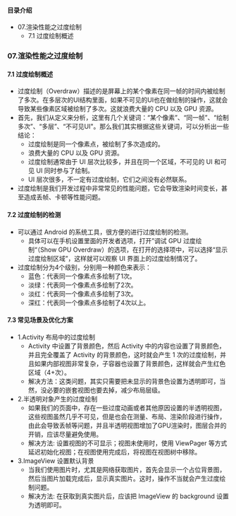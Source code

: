 #### 目录介绍
- 07.渲染性能之过度绘制
    - 7.1 过度绘制概述



### 07.渲染性能之过度绘制
#### 7.1 过度绘制概述
- 过度绘制（Overdraw）描述的是屏幕上的某个像素在同一帧的时间内被绘制了多次。在多层次的UI结构里面，如果不可见的UI也在做绘制的操作，这就会导致某些像素区域被绘制了多次。这就浪费大量的 CPU 以及 GPU 资源。
- 首先，我们从定义来分析，这里有几个关键词：“某个像素”、“同一帧”、“绘制多次”、“多层”、“不可见UI"。那么我们其实根据这些关键词，可以分析出一些结论：
    - 过度绘制是同一个像素点，被绘制了多次造成的。
    - 浪费大量的 CPU 以及 GPU 资源。
    - 过度绘制通常由于 UI 层次比较多，并且在同一个区域，不可见的 UI 和可见 UI 同时参与了绘制。
    - UI 层次很多，不一定有过度绘制，它们之间没有必然联系。
- 过度绘制是我们开发过程中非常常见的性能问题，它会导致渲染时间变长，甚至造成丢帧、卡顿等性能问题。
  


#### 7.2 过度绘制的检测
- 可以通过 Android 的系统工具，很方便的进行过度绘制的检测。
    - 具体可以在手机设置里面的开发者选项，打开”调试 GPU 过度绘制“（Show GPU Overdraw）的选项，在打开的选择项中，可以选择“显示过度绘制区域”，这样就可以观察 UI 界面上的过度绘制情况了。
- 过度绘制分为4个级别，分别用一种颜色来表示：
    - 蓝色：代表同一个像素点多绘制了1次。
    - 淡绿：代表同一个像素点多绘制了2次。
    - 淡红：代表同一个像素点多绘制了3次。
    - 深红：代表同一个像素点多绘制了4次以上。



#### 7.3 常见场景及优化方案
- 1.Activity 布局中的过度绘制
    - Activity 中设置了背景颜色，然后 Activity 中的内容也设置了背景颜色，并且完全覆盖了 Activity 的背景颜色，这时就会产生 1 次的过度绘制，并且如果内部视图非常复杂，子容器也设置了背景颜色，这样就会产生红色区域（4+次）。
    - 解决方法：这类问题，其实只需要把未显示的背景色设置为透明即可，当然，没必要的嵌套视图也要去掉，减少布局层级。
- 2.半透明对象产生的过度绘制
    - 如果我们的页面中，存在一些过度动画或者其他原因设置的半透明视图，这些视图虽然几乎不可见，但是也会在测量、布局、渲染阶段进行操作，由此会导致丢帧等问题，并且半透明视图增加了GPU渲染时，图层合并的开销，应该尽量避免使用。
    - 解决方法: 设置视图的不可显示；视图未使用时，使用 ViewPager 等方式延迟初始化视图；在视图使用完成后，将视图在视图树中移除。
- 3.ImageView 设置默认背景
    - 当我们使用图片时，尤其是网络获取图片，首先会显示一个占位背景图，然后当图片加载完成后，显示真实图片。这时，操作不当就会产生过度绘制问题。
    - 解决方法: 在获取到真实图片后，应该把 ImageView 的 background 设置为透明即可。




















